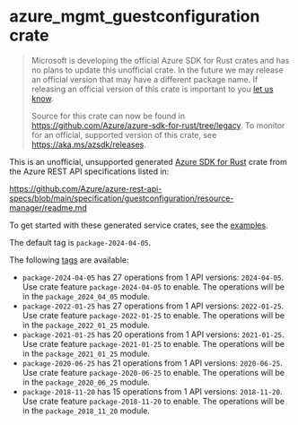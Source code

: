# azure_mgmt_guestconfiguration crate

> Microsoft is developing the official Azure SDK for Rust crates and has no plans to update this unofficial crate.
> In the future we may release an official version that may have a different package name.
> If releasing an official version of this crate is important to you [let us know](https://github.com/Azure/azure-sdk-for-rust/issues/new/choose).
>
> Source for this crate can now be found in <https://github.com/Azure/azure-sdk-for-rust/tree/legacy>.
> To monitor for an official, supported version of this crate, see <https://aka.ms/azsdk/releases>.

This is an unofficial, unsupported generated [Azure SDK for Rust](https://github.com/Azure/azure-sdk-for-rust/tree/legacy) crate from the Azure REST API specifications listed in:

https://github.com/Azure/azure-rest-api-specs/blob/main/specification/guestconfiguration/resource-manager/readme.md

To get started with these generated service crates, see the [examples](https://github.com/Azure/azure-sdk-for-rust/blob/legacy/services/README.md#examples).

The default tag is `package-2024-04-05`.

The following [tags](https://github.com/Azure/azure-sdk-for-rust/blob/legacy/services/tags.md) are available:

- `package-2024-04-05` has 27 operations from 1 API versions: `2024-04-05`. Use crate feature `package-2024-04-05` to enable. The operations will be in the `package_2024_04_05` module.
- `package-2022-01-25` has 27 operations from 1 API versions: `2022-01-25`. Use crate feature `package-2022-01-25` to enable. The operations will be in the `package_2022_01_25` module.
- `package-2021-01-25` has 20 operations from 1 API versions: `2021-01-25`. Use crate feature `package-2021-01-25` to enable. The operations will be in the `package_2021_01_25` module.
- `package-2020-06-25` has 21 operations from 1 API versions: `2020-06-25`. Use crate feature `package-2020-06-25` to enable. The operations will be in the `package_2020_06_25` module.
- `package-2018-11-20` has 15 operations from 1 API versions: `2018-11-20`. Use crate feature `package-2018-11-20` to enable. The operations will be in the `package_2018_11_20` module.